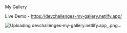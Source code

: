 My Gallery

Live Demo - https://devchallenges-my-gallery.netlify.app/

![Uploading devchallenges-my-gallery.netlify.app_.png…]()



